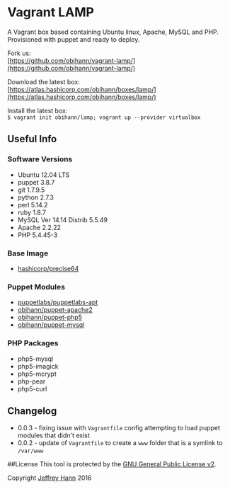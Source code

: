 # Vagrant LAMP

A Vagrant box based containing Ubuntu linux, Apache, MySQL and PHP. Provisioned with puppet and ready to deploy. 

Fork us:   
[https://github.com/obihann/vagrant-lamp/](https://github.com/obihann/vagrant-lamp/)

Download the latest box:   
[https://atlas.hashicorp.com/obihann/boxes/lamp/](https://atlas.hashicorp.com/obihann/boxes/lamp/)

Install the latest box:   
```$ vagrant init obihann/lamp; vagrant up --provider virtualbox```

## Useful Info

### Software Versions

- Ubuntu 12.04 LTS
- puppet 3.8.7
- git 1.7.9.5
- python 2.7.3
- perl 5.14.2
- ruby 1.8.7
- MySQL  Ver 14.14 Distrib 5.5.49
- Apache 2.2.22
- PHP 5.4.45-3

### Base Image

- [hashicorp/precise64](https://atlas.hashicorp.com/hashicorp/boxes/precise64)

### Puppet Modules

- [puppetlabs/puppetlabs-apt](https://github.com/puppetlabs/puppetlabs-apt)
- [obihann/puppet-apache2](https://bitbucket.org/obihann/puppet-apache)
- [obihann/puppet-php5](https://bitbucket.org/obihann/puppet-php)
- [obihann/puppet-mysql](https://bitbucket.org/obihann/puppet-mysql)

### PHP Packages

- php5-mysql
- php5-imagick
- php5-mcrypt
- php-pear
- php5-curl

## Changelog

- 0.0.3 - fixing issue with `Vagrantfile` config attempting to load puppet modules that didn't exist
- 0.0.2 - update of `Vagrantfile` to create a `www` folder that is a symlink to `/var/www`

##License
This tool is protected by the [GNU General Public License v2](http://www.gnu.org/licenses/gpl-2.0.html).

Copyright [Jeffrey Hann](http://jeffreyhann.ca/) 2016
